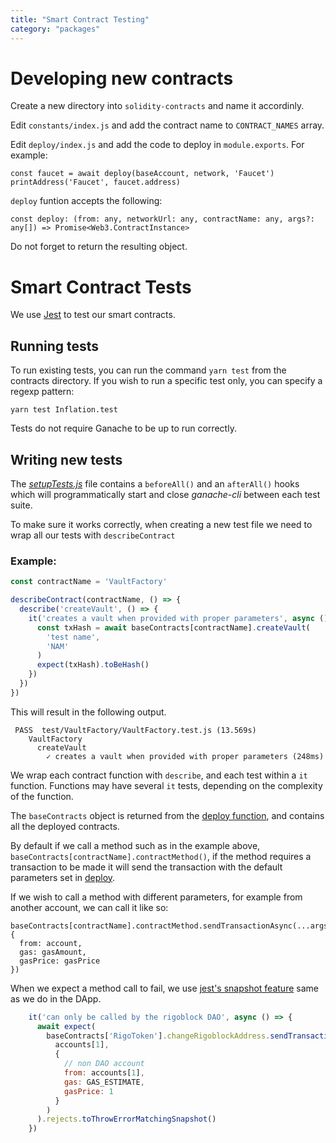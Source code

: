 ```yaml
---
title: "Smart Contract Testing"
category: "packages"
---
```


# Developing new contracts

Create a new directory into `solidity-contracts` and name it accordinly.

Edit `constants/index.js` and add the contract name to `CONTRACT_NAMES` array.

Edit `deploy/index.js` and add the code to deploy in `module.exports`. For example:

```
const faucet = await deploy(baseAccount, network, 'Faucet')
printAddress('Faucet', faucet.address)
```

`deploy` funtion accepts the following:

```
const deploy: (from: any, networkUrl: any, contractName: any, args?: any[]) => Promise<Web3.ContractInstance>
```

Do not forget to return the resulting object.

# Smart Contract Tests

We use [Jest](https://facebook.github.io/jest/docs/en/api.html "Jest API") to test our smart contracts.

## Running tests

To run existing tests, you can run the command `yarn test` from the contracts directory. If you wish to run a specific test only, you can specify a regexp pattern:

```
yarn test Inflation.test
```

Tests do not require Ganache to be up to run correctly.

## Writing new tests

The [_setupTests.js_](../test/setupTests.js) file contains a `beforeAll()` and an `afterAll()` hooks which will programmatically start and close _ganache-cli_ between each test suite.

To make sure it works correctly, when creating a new test file we need to wrap all our tests with `describeContract`

### Example:

```javaScript
const contractName = 'VaultFactory'

describeContract(contractName, () => {
  describe('createVault', () => {
    it('creates a vault when provided with proper parameters', async () => {
      const txHash = await baseContracts[contractName].createVault(
        'test name',
        'NAM'
      )
      expect(txHash).toBeHash()
    })
  })
})
```
This will result in the following output.

```
 PASS  test/VaultFactory/VaultFactory.test.js (13.569s)
    VaultFactory
      createVault
        ✓ creates a vault when provided with proper parameters (248ms)
```

We wrap each contract function with `describe`, and each test within a `it` function. Functions may have several `it` tests, depending on the complexity of the function.

The `baseContracts` object is returned from the [deploy function](../deploy/index.js), and contains all the deployed contracts.

By default if we call a method such as in the example above, `baseContracts[contractName].contractMethod()`, if the method requires a transaction to be made it will send the transaction with the default parameters set in [deploy](../deploy/index.js).

If we wish to call a method with different parameters, for example from another account, we can call it like so:
```
baseContracts[contractName].contractMethod.sendTransactionAsync(...args, {
  from: account,
  gas: gasAmount,
  gasPrice: gasPrice
})
```

When we expect a method call to fail, we use [jest's snapshot feature](https://facebook.github.io/jest/docs/en/snapshot-testing.html) same as we do in the DApp.

```javaScript
    it('can only be called by the rigoblock DAO', async () => {
      await expect(
        baseContracts['RigoToken'].changeRigoblockAddress.sendTransactionAsync(
          accounts[1],
          {
            // non DAO account
            from: accounts[1],
            gas: GAS_ESTIMATE,
            gasPrice: 1
          }
        )
      ).rejects.toThrowErrorMatchingSnapshot()
    })
```
